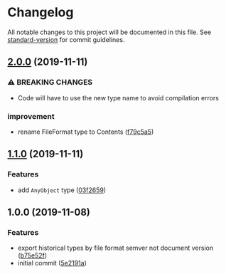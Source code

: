 # Changelog

All notable changes to this project will be documented in this file. See [standard-version](https://github.com/conventional-changelog/standard-version) for commit guidelines.

## [2.0.0](https://github.com/sketch-hq/sketch-file-format-ts/compare/v1.1.0...v2.0.0) (2019-11-11)


### ⚠ BREAKING CHANGES

* Code will have to use the new type name to avoid compilation errors

### improvement

* rename FileFormat type to Contents ([f79c5a5](https://github.com/sketch-hq/sketch-file-format-ts/commit/f79c5a5d2aee306dfd5e459c669fcd60ac404fab))

## [1.1.0](https://github.com/sketch-hq/sketch-file-format-ts/compare/v1.0.0...v1.1.0) (2019-11-11)


### Features

* add `AnyObject` type ([03f2659](https://github.com/sketch-hq/sketch-file-format-ts/commit/03f2659a3d7df43657da95c681f516c5d95b7259))

## 1.0.0 (2019-11-08)


### Features

* export historical types by file format semver not document version ([b75e52f](https://github.com/sketch-hq/sketch-file-format-ts/commit/b75e52fbd82fb1a2d3642b6812a26913b875dbad))
* initial commit ([5e2191a](https://github.com/sketch-hq/sketch-file-format-ts/commit/5e2191aad340290c5ae1136602aaf881a5c1afb3))
